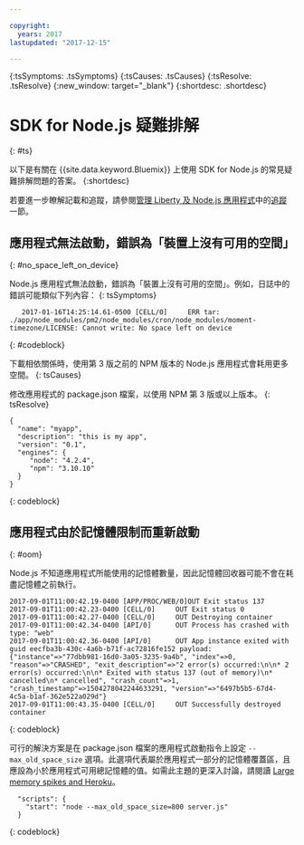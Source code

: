 ```yaml
---

copyright:
  years: 2017
lastupdated: "2017-12-15"

---
```


{:tsSymptoms: .tsSymptoms}
{:tsCauses: .tsCauses}
{:tsResolve: .tsResolve}
{:new_window: target="_blank"}
{:shortdesc: .shortdesc}

# SDK for Node.js 疑難排解
{: #ts}


以下是有關在 {{site.data.keyword.Bluemix}} 上使用 SDK for Node.js 的常見疑難排解問題的答案。
{:shortdesc}

若要進一步瞭解記載和追蹤，請參閱[管理 Liberty 及 Node.js 應用程式](../../manageapps/app_mng.html)中的[追蹤](../../manageapps/app_mng.html#trace)一節。

## 應用程式無法啟動，錯誤為「裝置上沒有可用的空間」
{: #no_space_left_on_device}


Node.js 應用程式無法啟動，錯誤為「裝置上沒有可用的空間」。例如，日誌中的錯誤可能類似下列內容：
{: tsSymptoms}

```
   2017-01-16T14:25:14.61-0500 [CELL/0]     ERR tar: ./app/node_modules/pm2/node_modules/cron/node_modules/moment-timezone/LICENSE: Cannot write: No space left on device

```
{: #codeblock}

下載相依關係時，使用第 3 版之前的 NPM 版本的 Node.js 應用程式會耗用更多空間。
{: tsCauses}

修改應用程式的 package.json 檔案，以使用 NPM 第 3 版或以上版本。
{: tsResolve}

```
{
  "name": "myapp",
  "description": "this is my app",
  "version": "0.1",
  "engines": {
     "node": "4.2.4",
     "npm": "3.10.10"
  }
}
```
{: codeblock}

## 應用程式由於記憶體限制而重新啟動
{: #oom}

Node.js 不知道應用程式所能使用的記憶體數量，因此記憶體回收器可能不會在耗盡記憶體之前執行。

```
2017-09-01T11:00:42.19-0400 [APP/PROC/WEB/0]OUT Exit status 137
2017-09-01T11:00:42.23-0400 [CELL/0]     OUT Exit status 0
2017-09-01T11:00:42.27-0400 [CELL/0]     OUT Destroying container
2017-09-01T11:00:42.34-0400 [API/0]      OUT Process has crashed with type: "web"
2017-09-01T11:00:42.36-0400 [API/0]      OUT App instance exited with guid eecfba3b-430c-4a6b-b71f-ac72816fe152 payload: {"instance"=>"77dbb981-16d0-3a05-3235-9a4b", "index"=>0, "reason"=>"CRASHED", "exit_description"=>"2 error(s) occurred:\n\n* 2 error(s) occurred:\n\n* Exited with status 137 (out of memory)\n* cancelled\n* cancelled", "crash_count"=>1, "crash_timestamp"=>1504278042244633291, "version"=>"6497b5b5-67d4-4c5a-b1af-362e522a029d"}
2017-09-01T11:00:43.35-0400 [CELL/0]     OUT Successfully destroyed container
```
{: codeblock}

可行的解決方案是在 package.json 檔案的應用程式啟動指令上設定 `--max_old_space_size` 選項。此選項代表屬於應用程式一部分的記憶體覆蓋區，且應設為小於應用程式可用總記憶體的值。如需此主題的更深入討論，請閱讀 [Large memory spikes and Heroku](https://github.com/nodejs/node/issues/3370)。
```
  "scripts": {
    "start": "node --max_old_space_size=800 server.js"
  }
```
{: codeblock}
